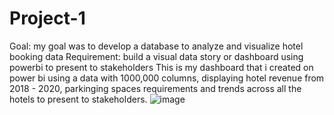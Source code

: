# Project-1

Goal: my goal was to develop a database to analyze and visualize hotel booking data
Requirement:  build a visual data story or dashboard using powerbi to present to stakeholders
This is my dashboard that i created on power bi using a data with 1000,000 columns, displaying hotel revenue from 2018 - 2020, parkinging spaces requirements and trends across all the hotels to present to stakeholders.
![image](https://user-images.githubusercontent.com/90332434/210488281-367f6a4c-378d-436f-a29d-cd7c586d773a.png)

